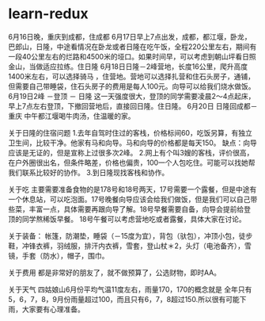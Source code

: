 # learn-redux

6月16日晚，重庆到成都，住成都
6月17日早上7点出发，成都，都江堰，卧龙，巴郎山，日隆，中途看情况在卧龙或者日隆在吃午饭，全程220公里左右，期间有一段40公里左右的烂路和4500米的垭口。如果时间早，可以考虑到朝山坪看日照金山，当做适应拉练。住日隆
6月18日日隆－2峰营地，长度16公里，爬升高度1400米左右，可以选择骑马 ，住营地。营地可以选择扎营和住石头房子，通铺，但需要自己带睡袋，住石头房子的费用是每人100元。向导可以给我们烧水做饭。
6月19日2峰 －登顶 － 日隆 这一天强度很大，登顶的同学需要凌晨2～4点起床，早上7点左右登顶，下撤回营地后，直接回日隆。住日隆。
6月20日 日隆回成都－重庆 中午都江堰喝牛肉汤，住温暖的家。

关于日隆的住宿问题
1.去年自驾时住过的客栈，价格标间60，吃饭另算，有独立卫生间，比较干净。他家有马和向导。马和向导的价格都是每天150。 
缺点：向导应该是无证的，但是宣称上过很多次2峰。
2.网上有个叫3嫂的客栈，评价很高，在户外圈很出名，但条件略差，价格也偏贵，100一个人包吃住。可能可以找她帮我们联系比较好的协作。
3.到日隆现找客栈和协作。

关于吃
主要需要准备食物的是178号和18号两天，17号需要一个露餐，但是中途有一个休息站，可以吃泡面。17号晚餐向导应该会给我们做饭，但是我们可以自己带些菜，丰富一点，具体需要再跟向导了解。18号早餐需要自备，向导会提前给登顶的同学熬稀饭早餐。 18号午餐可以考虑营地吃或者露餐，具体大家在讨论。

关于装备：
帐篷，防潮垫，睡袋（－15度为宜），背包（驮包），冲顶小包，徒步鞋，冲锋衣裤，羽绒服，排汗内衣裤，雪套，登山杖＊2，头灯（电池备齐），雪镜，手套（防水），帽子，围巾。

关于费用
都是非常好的朋友了，就不做预算了，公选财物，即时AA。

关于天气
四姑娘山6月份平均气温11度左右，雨量170，170的概念就是 全年只有5，6，7，8，9月份雨量超过100，而且只有6，7，8超过150.所以很有可能下雨，大家要有心理准备。
